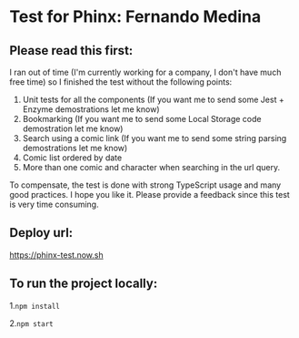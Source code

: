 # Test for Phinx: Fernando Medina

## Please read this first:
I ran out of time (I'm currently working for a company, I don't have much free time) so I finished the test without the following points:

1. Unit tests for all the components (If you want me to send some Jest + Enzyme demostrations let me know)
2. Bookmarking (If you want me to send some Local Storage code demostration let me know)
2. Search using a comic link (If you want me to send some string parsing demostrations let me know)
3. Comic list ordered by date
4. More than one comic and character when searching in the url query.

To compensate, the test is done with strong TypeScript usage and many good practices. I hope you like it.
Please provide a feedback since this test is very time consuming.

## Deploy url:
https://phinx-test.now.sh

## To run the project locally:
1.`npm install`

2.`npm start`
